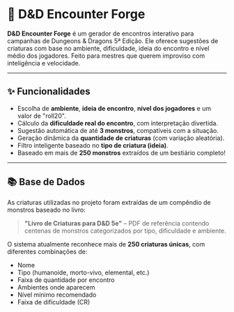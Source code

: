 # 🐉 D&D Encounter Forge

**D&D Encounter Forge** é um gerador de encontros interativo para campanhas de Dungeons & Dragons 5ª Edição. Ele oferece sugestões de criaturas com base no ambiente, dificuldade, ideia do encontro e nível médio dos jogadores. Feito para mestres que querem improviso com inteligência e velocidade.

---

## ✨ Funcionalidades

- Escolha de **ambiente**, **ideia de encontro**, **nível dos jogadores** e um valor de "roll20".
- Cálculo da **dificuldade real do encontro**, com interpretação divertida.
- Sugestão automática de até **3 monstros**, compatíveis com a situação.
- Geração dinâmica da **quantidade de criaturas** (com variação aleatória).
- Filtro inteligente baseado no **tipo de criatura (ideia)**.
- Baseado em mais de **250 monstros** extraídos de um bestiário completo!

---

## 📚 Base de Dados

As criaturas utilizadas no projeto foram extraídas de um compêndio de monstros baseado no livro:

> **"Livro de Criaturas para D&D 5e"** – PDF de referência contendo centenas de monstros categorizados por tipo, dificuldade e ambiente.

O sistema atualmente reconhece mais de **250 criaturas únicas**, com diferentes combinações de:

- Nome
- Tipo (humanoide, morto-vivo, elemental, etc.)
- Faixa de quantidade por encontro
- Ambientes onde aparecem
- Nível mínimo recomendado
- Faixa de dificuldade (CR)
